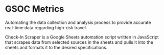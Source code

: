 # GSOC Metrics

Automating the data collection and analysis process to provide accurate real-time data regarding high-risk travel. 

Check-In Scraper is a Google Sheets automation script written in JavaScript that scrapes data from selected sources in the sheets and pulls it into the sheets and formats it to the desired specifications.
